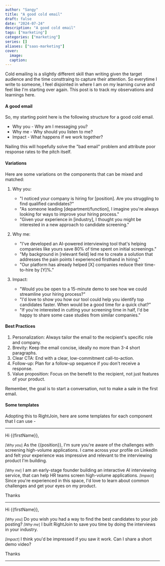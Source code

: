 ```yaml
---
author: "Sangy"
title: "A good cold email"
draft: false
date: "2024-07-24"
description: "A good cold email"
tags: ["marketing"]
categories: ["marketing"]
series: []
aliases: ["saas-marketing"]
cover:
  image: 
  caption: 
---
```


Cold emailing is a slightly different skill than writing given the target audience and the time consttraing to capture their attention. So everytime I write to someone, I feel disjointed in where I am on my learning curve and feel like I'm starting over again.
This post is to track my observations and learnings here.   

#### A good email

So, my starting point here is the following structure for a good cold email.

- Why you - Why am I messaging you?
- Why me - Why should you listen to me?
- Impact - What happens if we work together?

Nailing this will hopefully solve the "bad email" problem and attribute poor response rates to the pitch itself.


#### Variations

Here are some variations on the components that can be mixed and matched:

1. Why you:
   - "I noticed your company is hiring for [position]. Are you struggling to find qualified candidates?"
   - "As someone leading [department/function], I imagine you're always looking for ways to improve your hiring process."
   - "Given your experience in [industry], I thought you might be interested in a new approach to candidate screening."

2. Why me:
   - "I've developed an AI-powered interviewing tool that's helping companies like yours save 80% of time spent on initial screenings."
   - "My background in [relevant field] led me to create a solution that addresses the pain points I experienced firsthand in hiring."
   - "Our platform has already helped [X] companies reduce their time-to-hire by [Y]%."

3. Impact:
   - "Would you be open to a 15-minute demo to see how we could streamline your hiring process?"
   - "I'd love to show you how our tool could help you identify top candidates faster. When would be a good time for a quick chat?"
   - "If you're interested in cutting your screening time in half, I'd be happy to share some case studies from similar companies."

#### Best Practices

1. Personalization: Always tailor the email to the recipient's specific role and company.
2. Brevity: Keep the email concise, ideally no more than 3-4 short paragraphs.
3. Clear CTA: End with a clear, low-commitment call-to-action.
4. Follow-up: Plan for a follow-up sequence if you don't receive a response.
5. Value proposition: Focus on the benefit to the recipient, not just features of your product.

Remember, the goal is to start a conversation, not to make a sale in the first email.

#### Some templates

Adopting this to RightJoin, here are some templates for each component that I can use -

----
Hi {{firstName}},

<small>_[Why you_]</small> As the {{position}}, I'm sure you're aware of the challenges with screening high-volume applications. 
I came across your profile on LinkedIn and felt your experience was impressive and relevant to the interviewing product I'm building. 

<small>_[Why me_]</small> I am an early-stage founder building an interactive AI interviewing service, that can help HR teams screen high-volume applications. <small>_[Impact_]</small> Since you're experienced in this space, I'd love to learn about common challenges and get your eyes on my product. 

Thanks

----
Hi {{firstName}},

<small>_[Why you_]</small> Do you wish you had a way to find the best candidates to your job posting? <small>_[Why me_]</small> I built RightJoin to save you time by doing the interviews in your industry.

<small>_[Impact_]</small> I think you'd be impressed if you saw it work. Can I share a short demo video?

Thanks

----


